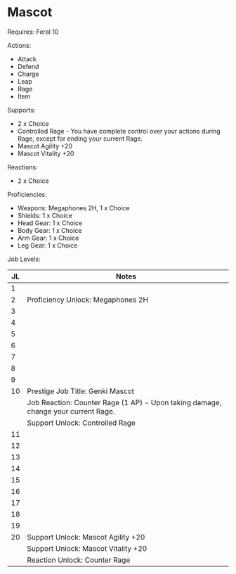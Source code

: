 # Mascot

Requires: Feral 10

Actions:

- Attack
- Defend
- Charge
- Leap
- Rage
- Item

Supports:

- 2 x Choice
- Controlled Rage - You have complete control over your actions during Rage, except for ending your current Rage.
- Mascot Agility +20
- Mascot Vitality +20

Reactions:

- 2 x Choice

Proficiencies:

- Weapons: Megaphones 2H, 1 x Choice
- Shields: 1 x Choice
- Head Gear: 1 x Choice
- Body Gear: 1 x Choice
- Arm Gear: 1 x Choice
- Leg Gear: 1 x Choice

Job Levels:

| JL | Notes |
| --- | --- |
| 1 | 
| 2 | Proficiency Unlock: Megaphones 2H
| 3 | 
| 4 | 
| 5 | 
| 6 | 
| 7 | 
| 8 | 
| 9 | 
| 10 | Prestige Job Title: Genki Mascot
|    | Job Reaction: Counter Rage (1 AP) - Upon taking damage, change your current Rage.
|    | Support Unlock: Controlled Rage
| 11 | 
| 12 | 
| 13 | 
| 14 | 
| 15 | 
| 16 | 
| 17 | 
| 18 | 
| 19 | 
| 20 | Support Unlock: Mascot Agility +20
|    | Support Unlock: Mascot Vitality +20
|    | Reaction Unlock: Counter Rage
